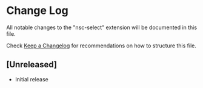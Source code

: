 # Change Log

All notable changes to the "nsc-select" extension will be documented in this file.

Check [Keep a Changelog](http://keepachangelog.com/) for recommendations on how to structure this file.

## [Unreleased]

- Initial release